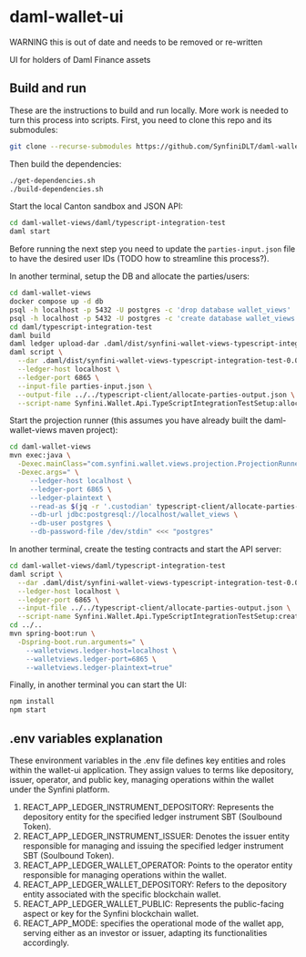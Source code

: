 # daml-wallet-ui
WARNING this is out of date and needs to be removed or re-written

UI for holders of Daml Finance assets

## Build and run

These are the instructions to build and run locally. More work is needed to turn this process into scripts. First,
you need to clone this repo and its submodules:

```bash
git clone --recurse-submodules https://github.com/SynfiniDLT/daml-wallet-ui
```

Then build the dependencies:

```bash
./get-dependencies.sh
./build-dependencies.sh
```

Start the local Canton sandbox and JSON API:

```bash
cd daml-wallet-views/daml/typescript-integration-test
daml start
```

Before running the next step you need to update the `parties-input.json` file to have the desired user IDs (TODO how to streamline this process?).

In another terminal, setup the DB and allocate the parties/users:

```bash
cd daml-wallet-views
docker compose up -d db
psql -h localhost -p 5432 -U postgres -c 'drop database wallet_views'
psql -h localhost -p 5432 -U postgres -c 'create database wallet_views'
cd daml/typescript-integration-test
daml build
daml ledger upload-dar .daml/dist/synfini-wallet-views-typescript-integration-test-0.0.1.dar
daml script \
  --dar .daml/dist/synfini-wallet-views-typescript-integration-test-0.0.1.dar \
  --ledger-host localhost \
  --ledger-port 6865 \
  --input-file parties-input.json \
  --output-file ../../typescript-client/allocate-parties-output.json \
  --script-name Synfini.Wallet.Api.TypeScriptIntegrationTestSetup:allocateParties
```

Start the projection runner (this assumes you have already built the daml-wallet-views maven project):

```bash
cd daml-wallet-views
mvn exec:java \
  -Dexec.mainClass="com.synfini.wallet.views.projection.ProjectionRunner" \
  -Dexec.args=" \
     --ledger-host localhost \
     --ledger-port 6865 \
     --ledger-plaintext \
     --read-as $(jq -r '.custodian' typescript-client/allocate-parties-output.json) \
     --db-url jdbc:postgresql://localhost/wallet_views \
     --db-user postgres \
     --db-password-file /dev/stdin" <<< "postgres"
```

In another terminal, create the testing contracts and start the API server:

```bash
cd daml-wallet-views/daml/typescript-integration-test
daml script \
  --dar .daml/dist/synfini-wallet-views-typescript-integration-test-0.0.1.dar \
  --ledger-host localhost \
  --ledger-port 6865 \
  --input-file ../../typescript-client/allocate-parties-output.json \
  --script-name Synfini.Wallet.Api.TypeScriptIntegrationTestSetup:createContracts
cd ../..
mvn spring-boot:run \
  -Dspring-boot.run.arguments=" \
    --walletviews.ledger-host=localhost \
    --walletviews.ledger-port=6865 \
    --walletviews.ledger-plaintext=true"
```

Finally, in another terminal you can start the UI:

```bash
npm install
npm start
```

## .env variables explanation

These environment variables in the .env file defines key entities and roles within the wallet-ui application. They assign values to terms like depository, issuer, operator, and public key, managing operations within the wallet under the Synfini platform.   

1. REACT_APP_LEDGER_INSTRUMENT_DEPOSITORY: Represents the depository entity for the specified ledger instrument SBT (Soulbound Token).
1. REACT_APP_LEDGER_INSTRUMENT_ISSUER: Denotes the issuer entity responsible for managing and issuing the specified ledger instrument SBT (Soulbound Token).
1. REACT_APP_LEDGER_WALLET_OPERATOR: Points to the operator entity responsible for managing operations within the wallet.
1. REACT_APP_LEDGER_WALLET_DEPOSITORY: Refers to the depository entity associated with the specific blockchain wallet.
1. REACT_APP_LEDGER_WALLET_PUBLIC: Represents the public-facing aspect or key for the Synfini blockchain wallet.
1. REACT_APP_MODE: specifies the operational mode of the wallet app, serving either as an investor or issuer, adapting its functionalities accordingly.